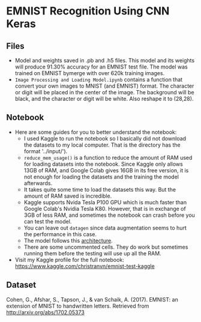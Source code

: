 # EMNIST Recognition Using CNN Keras

## Files
- Model and weights saved in .pb and .h5 files. This model and its weights will produce 91.30% accuracy for an EMNIST test file. The model was trained on EMNIST bymerge with over 620k training images. 
- `Image Processing and Loading Model.ipynb` contains a function that convert your own images to MNIST (and EMNIST) format. The character or digit will be placed in the center of the image. The background will be black, and the character or digit will be white. Also reshape it to (28,28). 

## Notebook
- Here are some guides for you to better understand the notebook:
  * I used Kaggle to run the notebook so I basically did not download the datasets to my local computer. That is the directory has the format '../input/').
  * `reduce_mem_usage()` is a function to reduce the amount of RAM used for loading datasets into the notebook. Since Kaggle only allows 13GB of RAM, and Google Colab gives 16GB in its free version, it is not enough for loading the datasets and the training the model afterwards. 
  * It takes quite some time to load the datasets this way. But the amount of RAM saved is incredible. 
  * Kaggle supports Nvida Tesla P100 GPU which is much faster than Google Colab's Nvidia Tesla K80. However, that is in exchange of 3GB of less RAM, and sometimes the notebook can crash before you can test the model.
  * You can leave out `datagen` since data augmentation seems to hurt the performance in this case.
  * The model follows this [architecture](https://www.kaggle.com/cdeotte/25-million-images-0-99757-mnist). 
  * There are some uncommented cells. They do work but sometimes running them before the testing will use up all the RAM. 
- Visit my Kaggle profile for the full notebook: https://www.kaggle.com/christranvn/emnist-test-kaggle

## Dataset
Cohen, G., Afshar, S., Tapson, J., & van Schaik, A. (2017). EMNIST: an extension of MNIST to handwritten letters. Retrieved from http://arxiv.org/abs/1702.05373
